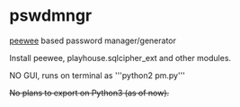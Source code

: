 # pswdmngr
[peewee](https://github.com/coleifer/peewee) based password manager/generator

Install peewee, playhouse.sqlcipher_ext and other modules.

NO GUI, runs on terminal as '''python2 pm.py'''

~~No plans to export on Python3 (as of now).~~
